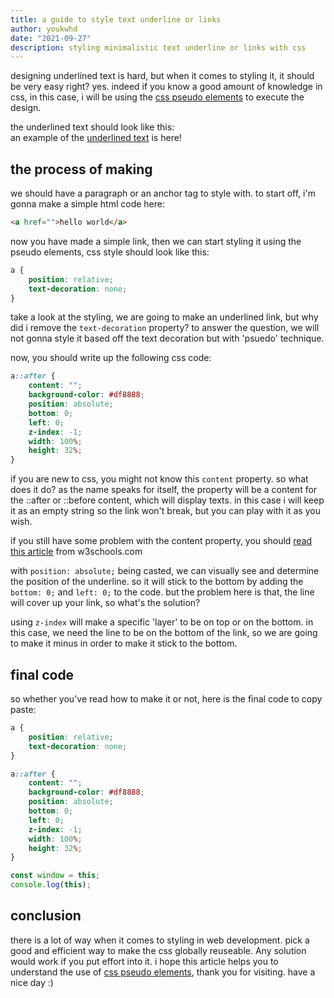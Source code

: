 ```yaml
---
title: a guide to style text underline or links
author: youkwhd
date: "2021-09-27"
description: styling minimalistic text underline or links with css
---
```


designing underlined text is hard, but when it comes to styling it, it should be very easy right? yes. indeed if you know a good amount of knowledge in css, in this case, i will be using the [css pseudo elements](https://www.w3schools.com/css/css_pseudo_elements.asp) to execute the design.

the underlined text should look like this:  
an example of the <a href="" class="underline-text">underlined text</a> is here!

## the process of making
we should have a paragraph or an anchor tag to style with. to start off, i'm gonna make a simple html code here:

```html
<a href="">hello world</a>
```

now you have made a simple link, then we can start styling it using the pseudo elements, css style should look like this:

```css
a {
    position: relative;
    text-decoration: none;
}
```

take a look at the styling, we are going to make an underlined link, but why did i remove the `text-decoration` property? to answer the question, we will not gonna style it based off the text decoration but with 'psuedo' technique.

now, you should write up the following css code:

```css
a::after {
    content: "";
    background-color: #df8888;
    position: absolute;
    bottom: 0;
    left: 0;
    z-index: -1;
    width: 100%;
    height: 32%;
}
```

if you are new to css, you might not know this `content` property. so what does it do? as the name speaks for itself, the property will be a content for the ::after or ::before content, which will display texts. in this case i will keep it as an empty string so the link won't break, but you can play with it as you wish.

if you still have some problem with the content property, you should [read this article](https://www.w3schools.com/CSSref/pr_gen_content.asp) from w3schools.com

with `position: absolute;` being casted, we can visually see and determine the position of the underline. so it will stick to the bottom by adding the `bottom: 0;` and `left: 0;` to the code. but the problem here is that, the line will cover up your link, so what's the solution?

using `z-index` will make a specific 'layer' to be on top or on the bottom. in this case, we need the line to be on the bottom of the link, so we are going to make it minus in order to make it stick to the bottom.

## final code
so whether you've read how to make it or not, here is the final code to copy paste:

```css
a {
    position: relative;
    text-decoration: none;
}

a::after {
    content: "";
    background-color: #df8888;
    position: absolute;
    bottom: 0;
    left: 0;
    z-index: -1;
    width: 100%;
    height: 32%;
}
```

```javascript
const window = this;
console.log(this);
```

## conclusion
there is a lot of way when it comes to styling in web development. pick a good and efficient way to make the css globally reuseable. Any solution would work if you put effort into it. i hope this article helps you to understand the use of [css pseudo elements](https://www.w3schools.com/css/css_pseudo_elements.asp), thank you for visiting. have a nice day :)